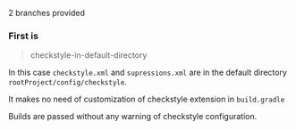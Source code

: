 2 branches provided 

### First is

>checkstyle-in-default-directory
> 

In this case `checkstyle.xml` and `supressions.xml` are
in the default directory `rootProject/config/checkstyle`. 

It makes no need of customization 
of checkstyle extension in `build.gradle`

Builds are passed without any warning of checkstyle configuration.




